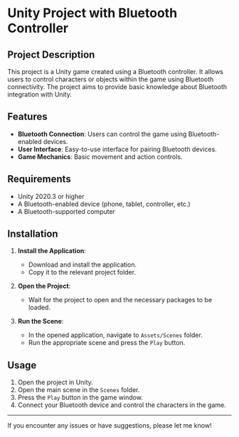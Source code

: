 # Unity Project with Bluetooth Controller

## Project Description
This project is a Unity game created using a Bluetooth controller. It allows users to control characters or objects within the game using Bluetooth connectivity. The project aims to provide basic knowledge about Bluetooth integration with Unity.

## Features
- **Bluetooth Connection**: Users can control the game using Bluetooth-enabled devices.
- **User Interface**: Easy-to-use interface for pairing Bluetooth devices.
- **Game Mechanics**: Basic movement and action controls.

## Requirements
- Unity 2020.3 or higher
- A Bluetooth-enabled device (phone, tablet, controller, etc.)
- A Bluetooth-supported computer

## Installation
1. **Install the Application**:
    - Download and install the application.
    - Copy it to the relevant project folder.
    
2. **Open the Project**:
    - Wait for the project to open and the necessary packages to be loaded.

3. **Run the Scene**:
    - In the opened application, navigate to `Assets/Scenes` folder.
    - Run the appropriate scene and press the `Play` button.

## Usage
1. Open the project in Unity.
2. Open the main scene in the `Scenes` folder.
3. Press the `Play` button in the game window.
4. Connect your Bluetooth device and control the characters in the game.

---

If you encounter any issues or have suggestions, please let me know!
